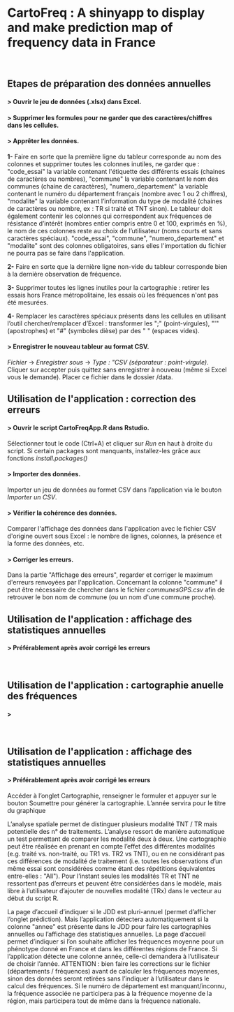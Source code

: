 # CartoFreq : A shinyapp to display and make prediction map of frequency data in France
&nbsp;
&nbsp;



## Etapes de préparation des données annuelles
#### > Ouvrir le jeu de données (.xlsx) dans Excel.

#### > Supprimer les formules pour ne garder que des caractères/chiffres dans les cellules.

#### > Apprêter les données.
**1-** Faire en sorte que la première ligne du tableur corresponde au nom des colonnes et supprimer toutes les colonnes inutiles, ne garder que : "code_essai" la variable contenant l'étiquette des différents essais (chaines de caractères ou nombres), "commune" la variable contenant le nom des communes (chaine de caractères), "numero_departement" la variable contenant le numéro du département français (nombre avec 1 ou 2 chiffres), "modalite" la variable contenant l’information du type de modalité (chaines de caractères ou nombre, ex : TR si traité et TNT sinon). Le tableur doit également contenir les colonnes qui correspondent aux fréquences de résistance d’intérêt (nombres entier compris entre 0 et 100, exprimés en %), le nom de ces colonnes reste au choix de l’utilisateur (noms courts et sans caractères spéciaux).
"code_essai", "commune", "numero_departement" et "modalite" sont des colonnes obligatoires, sans elles l'importation du fichier ne pourra pas se faire dans l'application.

**2-** Faire en sorte que la dernière ligne non-vide du tableur corresponde bien à la dernière observation de fréquence.

**3-** Supprimer toutes les lignes inutiles pour la cartographie : retirer les essais hors France métropolitaine, les essais où les fréquences n'ont pas été mesurées. 

**4-** Remplacer les caractères spéciaux présents dans les cellules en utilisant l’outil chercher/remplacer d’Excel : transformer les ";" (point-virgules), "'" (apostrophes) et "#" (symboles dièse) par des " " (espaces vides).

#### > Enregistrer le nouveau tableur au format CSV.
*Fichier* &#8594; *Enregistrer sous* &#8594; *Type : "CSV (séparateur : point-virgule)*. Cliquer sur accepter puis quittez sans enregistrer à nouveau (même si Excel vous le demande). Placer ce fichier dans le dossier /data.
&nbsp;
&nbsp;



## Utilisation de l'application : correction des erreurs
#### > Ouvrir le script CartoFreqApp.R dans Rstudio.
Sélectionner tout le code (Ctrl+A) et cliquer sur *Run* en haut à droite du script. Si certain packages sont manquants, installez-les grâce aux fonctions *install.packages()*

#### > Importer des données.
Importer un jeu de données au formet CSV dans l’application via le bouton *Importer un CSV*.

#### > Vérifier la cohérence des données.
Comparer l'affichage des données dans l'application avec le fichier CSV d'origine ouvert sous Excel : le nombre de lignes, colonnes, la présence et la forme des données, etc. 

#### > Corriger les erreurs.
Dans la partie "Affichage des erreurs", regarder et corriger le maximum d'erreurs renvoyées par l'application.
Concernant la colonne "commune" il peut être nécessaire de chercher dans le fichier *communesGPS.csv* afin de retrouver le bon nom de commune (ou un nom d'une commune proche).
&nbsp;
&nbsp;



## Utilisation de l'application : affichage des statistiques annuelles
#### > Préférablement après avoir corrigé les erreurs 
&nbsp;
&nbsp;



## Utilisation de l'application : cartographie anuelle des fréquences
#### > 
&nbsp;
&nbsp;



## Utilisation de l'application : affichage des statistiques annuelles
#### > Préférablement après avoir corrigé les erreurs 


Accéder à l’onglet Cartographie, renseigner le formuler et appuyer sur le bouton Soumettre pour générer la cartographie. L’année servira pour le titre du graphique

L’analyse spatiale permet de distinguer plusieurs modalité TNT / TR mais potentielle des n° de traitements. L’analyse ressort de manière automatique un test permettant de comparer les modalité deux à deux. Une cartographie peut être réalisée en prenant en compte l’effet des différentes modalités (e.g. traité vs. non-traité, ou TR1 vs. TR2 vs TNT), ou en ne considérant pas ces différences de modalité de traitement (i.e. toutes les observations d’un même essai sont considérées comme étant des répétitions équivalentes entre-elles : "All"). Pour l’instant seules les modalités TR et TNT ne ressortent pas d’erreurs et peuvent être considérées dans le modèle, mais libre à l’utilisateur d’ajouter de nouvelles modalité (TRx) dans le vecteur au début du script R.

La page d’accueil d’indiquer si le JDD est pluri-annuel (permet d’afficher l’onglet prédiction). Mais l’application détectera automatiquement si la colonne "annee" est présente dans le JDD pour faire les cartographies annuelles ou l’affichage des statistiques annuelles. 
La page d’accueil permet d’indiquer si l’on souhaite afficher les fréquences moyenne pour un phénotype donné en France et dans les différentes régions de France. Si l’application détecte une colonne année, celle-ci demandera à l’utilisateur de choisir l’année. ATTENTION : bien faire les corrections sur le fichier (départements / fréquences) avant de calculer les fréquences moyennes, sinon des données seront retirées sans l’indiquer à l’utilisateur dans le calcul des fréquences. Si le numéro de département est manquant/inconnu, la fréquence associée ne participera pas à la fréquence moyenne de la région, mais participera tout de même dans la fréquence nationale.
